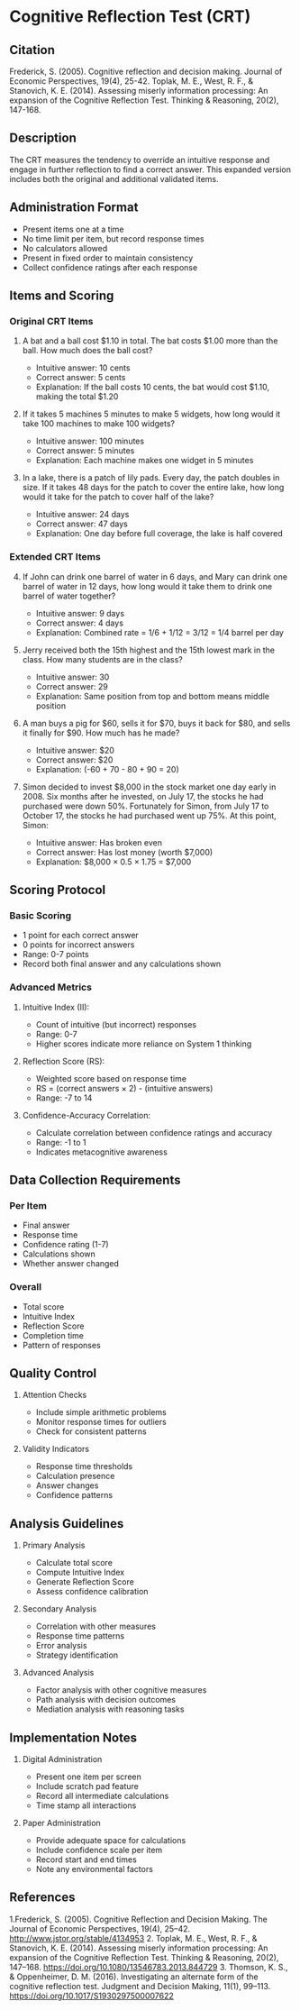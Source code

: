 # Cognitive Reflection Test (CRT)

## Citation

Frederick, S. (2005). Cognitive reflection and decision making. Journal of Economic Perspectives, 19(4), 25-42.
Toplak, M. E., West, R. F., & Stanovich, K. E. (2014). Assessing miserly information processing: An expansion of the Cognitive Reflection Test. Thinking & Reasoning, 20(2), 147-168.

## Description

The CRT measures the tendency to override an intuitive response and engage in further reflection to find a correct answer. This expanded version includes both the original and additional validated items.

## Administration Format

- Present items one at a time
- No time limit per item, but record response times
- No calculators allowed
- Present in fixed order to maintain consistency
- Collect confidence ratings after each response

## Items and Scoring

### Original CRT Items

1. A bat and a ball cost $1.10 in total. The bat costs $1.00 more than the ball. How much does the ball cost?
   - Intuitive answer: 10 cents
   - Correct answer: 5 cents
   - Explanation: If the ball costs 10 cents, the bat would cost $1.10, making the total $1.20

2. If it takes 5 machines 5 minutes to make 5 widgets, how long would it take 100 machines to make 100 widgets?
   - Intuitive answer: 100 minutes
   - Correct answer: 5 minutes
   - Explanation: Each machine makes one widget in 5 minutes

3. In a lake, there is a patch of lily pads. Every day, the patch doubles in size. If it takes 48 days for the patch to cover the entire lake, how long would it take for the patch to cover half of the lake?
   - Intuitive answer: 24 days
   - Correct answer: 47 days
   - Explanation: One day before full coverage, the lake is half covered

### Extended CRT Items

4. If John can drink one barrel of water in 6 days, and Mary can drink one barrel of water in 12 days, how long would it take them to drink one barrel of water together?
   - Intuitive answer: 9 days
   - Correct answer: 4 days
   - Explanation: Combined rate = 1/6 + 1/12 = 3/12 = 1/4 barrel per day

5. Jerry received both the 15th highest and the 15th lowest mark in the class. How many students are in the class?
   - Intuitive answer: 30
   - Correct answer: 29
   - Explanation: Same position from top and bottom means middle position

6. A man buys a pig for $60, sells it for $70, buys it back for $80, and sells it finally for $90. How much has he made?
   - Intuitive answer: $20
   - Correct answer: $20
   - Explanation: (-60 + 70 - 80 + 90 = 20)

7. Simon decided to invest $8,000 in the stock market one day early in 2008. Six months after he invested, on July 17, the stocks he had purchased were down 50%. Fortunately for Simon, from July 17 to October 17, the stocks he had purchased went up 75%. At this point, Simon:
   - Intuitive answer: Has broken even
   - Correct answer: Has lost money (worth $7,000)
   - Explanation: $8,000 × 0.5 × 1.75 = $7,000

## Scoring Protocol

### Basic Scoring
- 1 point for each correct answer
- 0 points for incorrect answers
- Range: 0-7 points
- Record both final answer and any calculations shown

### Advanced Metrics
1. Intuitive Index (II):
   - Count of intuitive (but incorrect) responses
   - Range: 0-7
   - Higher scores indicate more reliance on System 1 thinking

2. Reflection Score (RS):
   - Weighted score based on response time
   - RS = (correct answers × 2) - (intuitive answers)
   - Range: -7 to 14

3. Confidence-Accuracy Correlation:
   - Calculate correlation between confidence ratings and accuracy
   - Range: -1 to 1
   - Indicates metacognitive awareness

## Data Collection Requirements

### Per Item
- Final answer
- Response time
- Confidence rating (1-7)
- Calculations shown
- Whether answer changed

### Overall
- Total score
- Intuitive Index
- Reflection Score
- Completion time
- Pattern of responses

## Quality Control

1. Attention Checks
   - Include simple arithmetic problems
   - Monitor response times for outliers
   - Check for consistent patterns

2. Validity Indicators
   - Response time thresholds
   - Calculation presence
   - Answer changes
   - Confidence patterns

## Analysis Guidelines

1. Primary Analysis
   - Calculate total score
   - Compute Intuitive Index
   - Generate Reflection Score
   - Assess confidence calibration

2. Secondary Analysis
   - Correlation with other measures
   - Response time patterns
   - Error analysis
   - Strategy identification

3. Advanced Analysis
   - Factor analysis with other cognitive measures
   - Path analysis with decision outcomes
   - Mediation analysis with reasoning tasks

## Implementation Notes

1. Digital Administration
   - Present one item per screen
   - Include scratch pad feature
   - Record all intermediate calculations
   - Time stamp all interactions

2. Paper Administration
   - Provide adequate space for calculations
   - Include confidence scale per item
   - Record start and end times
   - Note any environmental factors

## References

1.Frederick, S. (2005). Cognitive Reflection and Decision Making. The Journal of Economic Perspectives, 19(4), 25–42. http://www.jstor.org/stable/4134953
2. Toplak, M. E., West, R. F., & Stanovich, K. E. (2014). Assessing miserly information processing: An expansion of the Cognitive Reflection Test. Thinking & Reasoning, 20(2), 147–168. https://doi.org/10.1080/13546783.2013.844729
3. Thomson, K. S., & Oppenheimer, D. M. (2016). Investigating an alternate form of the cognitive reflection test. Judgment and Decision Making, 11(1), 99–113. https://doi.org/10.1017/S1930297500007622
